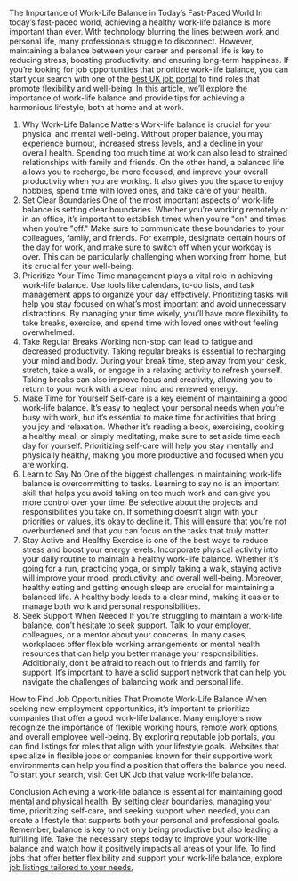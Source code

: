 The Importance of Work-Life Balance in Today’s Fast-Paced World
In today’s fast-paced world, achieving a healthy work-life balance is more important than ever. With technology blurring the lines between work and personal life, many professionals struggle to disconnect. However, maintaining a balance between your career and personal life is key to reducing stress, boosting productivity, and ensuring long-term happiness.
If you’re looking for job opportunities that prioritize work-life balance, you can start your search with one of the [best UK job portal]([url](https://www.getukjobs.com/)) to find roles that promote flexibility and well-being.
In this article, we’ll explore the importance of work-life balance and provide tips for achieving a harmonious lifestyle, both at home and at work.
1. Why Work-Life Balance Matters
Work-life balance is crucial for your physical and mental well-being. Without proper balance, you may experience burnout, increased stress levels, and a decline in your overall health. Spending too much time at work can also lead to strained relationships with family and friends.
On the other hand, a balanced life allows you to recharge, be more focused, and improve your overall productivity when you are working. It also gives you the space to enjoy hobbies, spend time with loved ones, and take care of your health.
2. Set Clear Boundaries
One of the most important aspects of work-life balance is setting clear boundaries. Whether you're working remotely or in an office, it’s important to establish times when you’re "on" and times when you’re "off."
Make sure to communicate these boundaries to your colleagues, family, and friends. For example, designate certain hours of the day for work, and make sure to switch off when your workday is over. This can be particularly challenging when working from home, but it’s crucial for your well-being.
3. Prioritize Your Time
Time management plays a vital role in achieving work-life balance. Use tools like calendars, to-do lists, and task management apps to organize your day effectively. Prioritizing tasks will help you stay focused on what’s most important and avoid unnecessary distractions.
By managing your time wisely, you’ll have more flexibility to take breaks, exercise, and spend time with loved ones without feeling overwhelmed.
4. Take Regular Breaks
Working non-stop can lead to fatigue and decreased productivity. Taking regular breaks is essential to recharging your mind and body. During your break time, step away from your desk, stretch, take a walk, or engage in a relaxing activity to refresh yourself.
Taking breaks can also improve focus and creativity, allowing you to return to your work with a clear mind and renewed energy.
5. Make Time for Yourself
Self-care is a key element of maintaining a good work-life balance. It’s easy to neglect your personal needs when you’re busy with work, but it’s essential to make time for activities that bring you joy and relaxation.
Whether it’s reading a book, exercising, cooking a healthy meal, or simply meditating, make sure to set aside time each day for yourself. Prioritizing self-care will help you stay mentally and physically healthy, making you more productive and focused when you are working.
6. Learn to Say No
One of the biggest challenges in maintaining work-life balance is overcommitting to tasks. Learning to say no is an important skill that helps you avoid taking on too much work and can give you more control over your time.
Be selective about the projects and responsibilities you take on. If something doesn’t align with your priorities or values, it’s okay to decline it. This will ensure that you’re not overburdened and that you can focus on the tasks that truly matter.
7. Stay Active and Healthy
Exercise is one of the best ways to reduce stress and boost your energy levels. Incorporate physical activity into your daily routine to maintain a healthy work-life balance. Whether it’s going for a run, practicing yoga, or simply taking a walk, staying active will improve your mood, productivity, and overall well-being.
Moreover, healthy eating and getting enough sleep are crucial for maintaining a balanced life. A healthy body leads to a clear mind, making it easier to manage both work and personal responsibilities.
8. Seek Support When Needed
If you’re struggling to maintain a work-life balance, don’t hesitate to seek support. Talk to your employer, colleagues, or a mentor about your concerns. In many cases, workplaces offer flexible working arrangements or mental health resources that can help you better manage your responsibilities.
Additionally, don’t be afraid to reach out to friends and family for support. It’s important to have a solid support network that can help you navigate the challenges of balancing work and personal life.

How to Find Job Opportunities That Promote Work-Life Balance
When seeking new employment opportunities, it’s important to prioritize companies that offer a good work-life balance. Many employers now recognize the importance of flexible working hours, remote work options, and overall employee well-being.
By exploring reputable job portals, you can find listings for roles that align with your lifestyle goals. Websites that specialize in flexible jobs or companies known for their supportive work environments can help you find a position that offers the balance you need. To start your search, visit Get UK Job that value work-life balance.

Conclusion
Achieving a work-life balance is essential for maintaining good mental and physical health. By setting clear boundaries, managing your time, prioritizing self-care, and seeking support when needed, you can create a lifestyle that supports both your personal and professional goals.
Remember, balance is key to not only being productive but also leading a fulfilling life. Take the necessary steps today to improve your work-life balance and watch how it positively impacts all areas of your life.
To find jobs that offer better flexibility and support your work-life balance, explore [job listings tailored to your needs.
]([url](https://www.getukjobs.com/))
